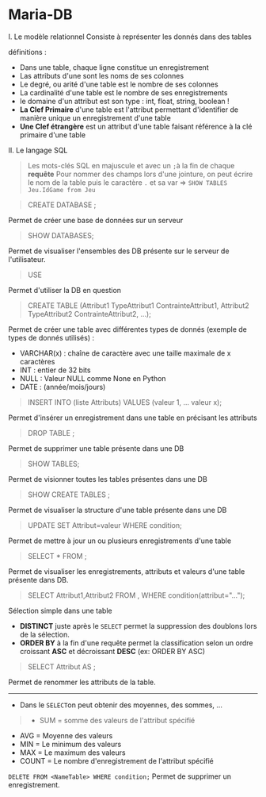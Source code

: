 # Maria-DB

I. Le modèle relationnel 
Consiste à représenter les donnés dans des tables

définitions :
- Dans une table, chaque ligne constitue un enregistrement
- Las attributs d'une sont les noms de ses colonnes
- Le degré, ou arité d'une table est le nombre de ses colonnes
- La cardinalité d'une table est le nombre de ses enregistrements
- le domaine d'un attribut est son type : int, float, string, boolean !
- **La Clef Primaire** d'une table est l'attribut permettant d'identifier de manière unique un enregistrement d'une table
- **Une Clef étrangère** est un attribut d'une table faisant référence à la clé primaire d'une table


II. Le langage SQL
> Les mots-clés SQL en majuscule et avec un `;`à la fin de chaque **requête**
> Pour nommer des champs lors d'une jointure, on peut écrire le nom de la table puis le caractère `.` et sa var => `SHOW TABLES Jeu.IdGame from Jeu`

> CREATE DATABASE <NameOfDB>;
  
  Permet de créer une base de données sur un serveur
  
> SHOW DATABASES;

  Permet de visualiser l'ensembles des DB présente sur le serveur de l'utilisateur.
  
> USE <NameOfDB>
  
  Permet d'utiliser la DB en question
  
> CREATE TABLE <NameTable>(Attribut1 TypeAttribut1 ContrainteAttribut1, Attribut2 TypeAttribut2 ContrainteAttribut2, ...);
  
  Permet de créer une table avec différentes types de donnés (exemple de types de donnés utilisés) :
  - VARCHAR(x) : chaîne de caractère avec une taille maximale de x caractères
  - INT : entier de 32 bits
  - NULL : Valeur NULL comme None en Python
  - DATE : (année/mois/jours)
  
> INSERT INTO <NameTable>(liste Attributs) VALUES (valeur 1, ... valeur x);
  
  Permet d'insérer un enregistrement dans une table en précisant les attributs
  
> DROP TABLE <NameTable>;
  
  Permet de supprimer une table présente dans une DB
  
> SHOW TABLES;

  Permet de visionner toutes les tables présentes dans une DB
  
> SHOW CREATE TABLES <NameTable>;
  
  Permet de visualiser la structure d'une table présente dans une DB
  
> UPDATE <NameTable> SET Attribut=valeur WHERE condition;
  
  Permet de mettre à jour un ou plusieurs enregistrements d'une table
  
> SELECT * FROM <NameTable>;
  
  Permet de visualiser les enregistrements, attributs et valeurs d'une table présente dans DB.
  
> SELECT Attribut1,Attribut2 FROM <NameTable1>,<NameTable2> WHERE condition(attribut="...");
  
  Sélection simple dans une table
  - **DISTINCT** juste après le `SELECT` permet la suppression des doublons lors de la sélection.
  - **ORDER BY** à la fin d'une requête permet la classification selon un ordre croissant **ASC** et décroissant **DESC** (ex: ORDER BY <name> ASC)

> SELECT Attribut AS <NewName>;
  
  Permet de renommer les  attributs de la table.
  
--- 

- Dans le `SELECT`on peut obtenir des moyennes, des sommes, ...

> - SUM = somme des valeurs de l'attribut spécifié
- AVG = Moyenne des valeurs
- MIN = Le minimum des valeurs
- MAX = Le maximum des valeurs
- COUNT = Le nombre d'enregistrement de l'attribut spécifié

`DELETE FROM <NameTable> WHERE condition;`
Permet de supprimer un enregistrement.
